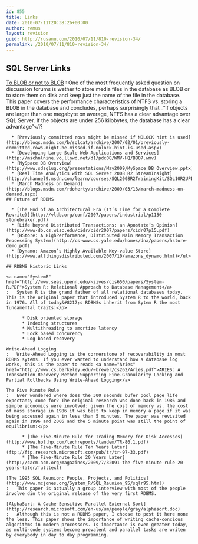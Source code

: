 ```yaml
---
id: 855
title: Links
date: 2010-07-11T20:38:26+00:00
author: remus
layout: revision
guid: http://rusanu.com/2010/07/11/810-revision-34/
permalink: /2010/07/11/810-revision-34/
---
```

## SQL Server Links

[To BLOB or not to BLOB](http://research.microsoft.com/pubs/64525/tr-2006-45.pdf)
:   One of the most frequently asked question on discussion forums is wether to store media files in the database as BLOB or to store them on disk and keep just the name of the file in the database. This paper covers the performance characteristics of NTFS vs. storing a BLOB in the database and concludes, perhaps surprisingly that _&#8220;if objects are larger than one megabyte on average, NTFS has a clear advantage over SQL Server. If the objects are under 256 kilobytes, the database has a clear advantage&#8221;</i?</dd> 
    
      * [Previously committed rows might be missed if NOLOCK hint is used](http://blogs.msdn.com/b/sqlcat/archive/2007/02/01/previously-committed-rows-might-be-missed-if-nolock-hint-is-used.aspx)
      * [Developing Large Scale Web Applications and Services](http://mschnlnine.vo.llnwd.net/d1/pdc08/WMV-HQ/BB07.wmv)
      * [MySpace DB Overview](http://www.sdsqlug.org/presentations/May2009/MySpace_DB_Overview.pptx)
      * [Real Time Analytics with SQL Server 2008 R2 StreamInsight](http://channel9.msdn.com/learn/courses/SQL2008R2TrainingKit/SQL10R2UPD00/SQL10R2UPD00_REC_03/)
      * [March Madness on Demand](http://blogs.msdn.com/rdoherty/archive/2009/03/13/march-madness-on-demand.aspx)
    ## Future of RDBMS
    
      * [The End of an Architectural Era (It’s Time for a Complete Rewrite)](http://vldb.org/conf/2007/papers/industrial/p1150-stonebraker.pdf)
      * [Life beyond Distributed Transactions: an Apostate’s Opinion](http://www-db.cs.wisc.edu/cidr/cidr2007/papers/cidr07p15.pdf)
      * [HStore: A HighPerformance, Distributed Main Memory Transaction Processing System](http://cs-www.cs.yale.edu/homes/dna/papers/hstore-demo.pdf)
      * [Dynamo: Amazon’s Highly Available Key-value Store](http://www.allthingsdistributed.com/2007/10/amazons_dynamo.html)</ul> 
    
    ## RDBMS Historic Links
    
    <a name="SystemR" href="http://www.seas.upenn.edu/~zives/cis650/papers/System-R.PDF">System R: Relational Approach to Database Management</a>
    :   System R is the grand father of all relational databases today. This is the original paper that introduced System R to the world, back in 1976. All of today&#8217;s RDBMSs inherit from Sytem R the most fundamental traits:</p> 
        
          * Disk oriented storage
          * Indexing structures
          * Multithreading to amortize latency
          * Lock based concurency
          * Log based recovery
    
    Write-Ahead Logging
    :   Write-Ahead Logging is the cornerstone of recoverability in most RDBMS sytems. If you ever wanted to understand how a database log works, this is the paper to read: <a name="Aries" href="http://www.cs.berkeley.edu/~brewer/cs262/Aries.pdf">ARIES: A Transaction Recovery Method Supporting Fine-Granularity Locking and Partial Rollbacks Using Write-Ahead Logging</a>
    
    The Five Minute Rule
    :   Ever wondered where does the 300 seconds bufer pool page life expectancy come for? The original research was done back in 1986 and simple economics were involved: given the cost of memory vs. the cost of mass storage in 1986 it was best to keep in memory a page if it was being accessed again in less than 5 minutes. The paper was revisited again in 1996 and 2006 and the 5 minute point was still the point of equilibrium:</p> 
        
          * [The Five-Minute Rule for Trading Memory for Disk Accesses](http://www.hpl.hp.com/techreports/tandem/TR-86.1.pdf)
          * [The Five-Minute Rule Ten Years Later](ftp://ftp.research.microsoft.com/pub/tr/tr-97-33.pdf)
          * [The Five-Minute Rule 20 Years Later](http://cacm.acm.org/magazines/2009/7/32091-the-five-minute-rule-20-years-later/fulltext)
    
    [The 1995 SQL Reunion: People, Projects, and Politics](http://www.mcjones.org/System_R/SQL_Reunion_95/sqlr95.html)
    :   This paper is actually a group interview with most of the people involve din the original release of the very first RDBMS.
    
    [AlphaSort: A Cache-Sensitive Parallel External Sort](http://research.microsoft.com/en-us/um/people/gray/alphasort.doc)
    :   Although this is not a RDBMS paper, I choose to post it here none the less. This paper shows the importance of writing cache-concious algorithms in modern processors. Is importance is even greater today, as multi-code systems become prevalent and parallel tasks are writen by everybody in day to day programming.